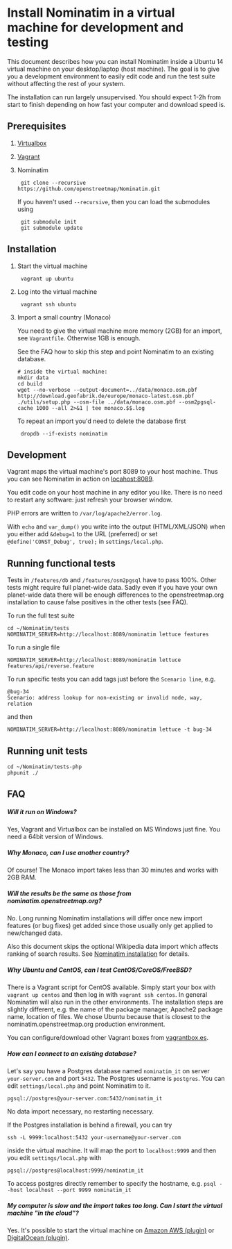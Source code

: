 # Install Nominatim in a virtual machine for development and testing

This document describes how you can install Nominatim inside a Ubuntu 14
virtual machine on your desktop/laptop (host machine). The goal is to give
you a development environment to easily edit code and run the test suite
without affecting the rest of your system. 

The installation can run largely unsupervised. You should expect 1-2h from
start to finish depending on how fast your computer and download speed
is.

## Prerequisites

1. [Virtualbox](https://www.virtualbox.org/wiki/Downloads)

2. [Vagrant](https://www.vagrantup.com/downloads.html)

3. Nominatim 

        git clone --recursive https://github.com/openstreetmap/Nominatim.git

    If you haven't used `--recursive`, then you can load the submodules using
    
        git submodule init
        git submodule update



## Installation

1. Start the virtual machine

        vagrant up ubuntu

2. Log into the virtual machine

        vagrant ssh ubuntu

3. Import a small country (Monaco)

    You need to give the virtual machine more memory (2GB) for an import,
    see `Vagrantfile`. Otherwise 1GB is enough.
    
    See the FAQ how to skip this step and point Nominatim to an existing database.

      ```
      # inside the virtual machine:
      mkdir data
      cd build
      wget --no-verbose --output-document=../data/monaco.osm.pbf http://download.geofabrik.de/europe/monaco-latest.osm.pbf
      ./utils/setup.php --osm-file ../data/monaco.osm.pbf --osm2pgsql-cache 1000 --all 2>&1 | tee monaco.$$.log
      ```

    To repeat an import you'd need to delete the database first

        dropdb --if-exists nominatim



## Development

Vagrant maps the virtual machine's port 8089 to your host machine. Thus you can
see Nominatim in action on [locahost:8089](http://localhost:8089/nominatim/).

You edit code on your host machine in any editor you like. There is no need to
restart any software: just refresh your browser window.

PHP errors are written to `/var/log/apache2/error.log`.

With `echo` and `var_dump()` you write into the output (HTML/XML/JSON) when
you either add `&debug=1` to the URL (preferred) or set
`@define('CONST_Debug', true);` in `settings/local.php`.




## Running functional tests

Tests in `/features/db` and `/features/osm2pgsql` have to pass 100%. Other
tests might require full planet-wide data. Sadly even if you have your own
planet-wide data there will be enough differences to the openstreetmap.org
installation to cause false positives in the other tests (see FAQ). 

To run the full test suite

    cd ~/Nominatim/tests
    NOMINATIM_SERVER=http://localhost:8089/nominatim lettuce features

To run a single file

    NOMINATIM_SERVER=http://localhost:8089/nominatim lettuce features/api/reverse.feature
    
To run specific tests you can add tags just before the `Scenario line`, e.g.

    @bug-34
    Scenario: address lookup for non-existing or invalid node, way, relation

and then

    NOMINATIM_SERVER=http://localhost:8089/nominatim lettuce -t bug-34


## Running unit tests

    cd ~/Nominatim/tests-php
    phpunit ./






## FAQ

##### Will it run on Windows?

Yes, Vagrant and Virtualbox can be installed on MS Windows just fine. You need a 64bit
version of Windows.


##### Why Monaco, can I use another country?

Of course! The Monaco import takes less than 30 minutes and works with 2GB RAM.

##### Will the results be the same as those from nominatim.openstreetmap.org?

No. Long running Nominatim installations will differ once new import features (or
bug fixes) get added since those usually only get applied to new/changed data.

Also this document skips the optional Wikipedia data import which affects ranking
of search results. See [Nominatim installation](http://wiki.openstreetmap.org/wiki/Nominatim/Installation) for details.

##### Why Ubuntu and CentOS, can I test CentOS/CoreOS/FreeBSD?

There is a Vagrant script for CentOS available. Simply start your box
with `vagrant up centos` and then log in with `vagrant ssh centos`.
In general Nominatim will also run in the other environments. The installation steps
are slightly different, e.g. the name of the package manager, Apache2 package
name, location of files. We chose Ubuntu because that is closest to the
nominatim.openstreetmap.org production environment.

You can configure/download other Vagrant boxes from [vagrantbox.es](http://www.vagrantbox.es/).


##### How can I connect to an existing database?

Let's say you have a Postgres database named `nominatim_it` on server `your-server.com` and port `5432`. The Postgres username is `postgres`. You can edit `settings/local.php` and point Nominatim to it.

    pgsql://postgres@your-server.com:5432/nominatim_it
    
No data import necessary, no restarting necessary.

If the Postgres installation is behind a firewall, you can try

    ssh -L 9999:localhost:5432 your-username@your-server.com

inside the virtual machine. It will map the port to `localhost:9999` and then
you edit `settings/local.php` with

    pgsql://postgres@localhost:9999/nominatim_it

To access postgres directly remember to specify the hostname, e.g. `psql --host localhost --port 9999 nominatim_it`


##### My computer is slow and the import takes too long. Can I start the virtual machine "in the cloud"?

Yes. It's possible to start the virtual machine on [Amazon AWS (plugin)](https://github.com/mitchellh/vagrant-aws) or [DigitalOcean (plugin)](https://github.com/smdahlen/vagrant-digitalocean).




